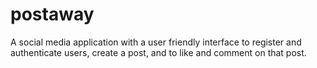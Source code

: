 # postaway
A social media application with a user friendly interface to register and authenticate users, create a post, and to like and comment on that post.

